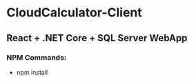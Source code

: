 # CloudCalculator-Client

## React + .NET Core + SQL Server WebApp

### NPM Commands:
- npm install

